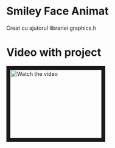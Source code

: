# Smiley Face Animat
Creat cu ajutorul librariei graphics.h
# Video with project
<a href="https://youtu.be/-fxwZeZCbww" target="_blank">
 <img src="http://img.youtube.com/vi/-fxwZeZCbww/mqdefault.jpg" alt="Watch the video" width="240" height="180" border="10" />
</a>
